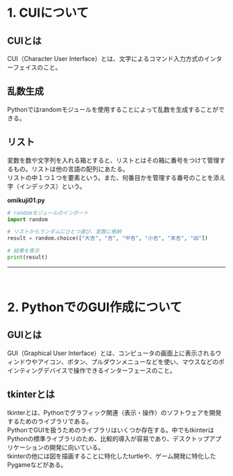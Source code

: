 # 1. CUIについて

## CUIとは
CUI（Character User Interface）とは、文字によるコマンド入力方式のインターフェイスのこと。

## 乱数生成
Pythonではrandomモジュールを使用することによって乱数を生成することができる。

## リスト
変数を数や文字列を入れる箱とすると、リストとはその箱に番号をつけて管理するもの。リストは他の言語の配列にあたる。<br>
リストの中１つ１つを要素という。また、何番目かを管理する番号のことを添え字（インデックス）という。

**omikuji01.py**
``` python
# randomモジュールのインポート
import random

# リストからランダムにひとつ選び、変数に格納
result = random.choice(["大吉", "吉", "中吉", "小吉", "末吉", "凶"])

# 結果を表示
print(result)
```

---
<br>


# 2. PythonでのGUI作成について

## GUIとは
GUI（Graphical User Interface）とは、コンピュータの画面上に表示されるウィンドウやアイコン、ボタン、プルダウンメニューなどを使い、マウスなどのポインティングデバイスで操作できるインターフェースのこと。

## tkinterとは
tkinterとは、Pythonでグラフィック関連（表示・操作）のソフトウェアを開発するためのライブラリである。<br>
PythonでGUIを扱うためのライブラリはいくつか存在する。中でもtkinterはPythonの標準ライブラリのため、比較的導入が容易であり、デスクトップアプリケーションの開発に向いている。<br>
tkinterの他には図を描画することに特化したturtleや、ゲーム開発に特化したPygameなどがある。

